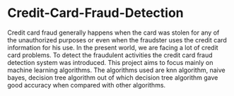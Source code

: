 # Credit-Card-Fraud-Detection
Credit card fraud generally happens when the card was stolen for any of the unauthorized purposes or even when the fraudster uses the credit card information for his use. In the present world, we are facing a lot of credit card problems. To detect the fraudulent activities the credit card fraud detection system was introduced. This project aims to focus mainly on machine learning algorithms. The algorithms used are knn algorithm, naive bayes, decision tree algorithm out of which decision tree algorithm gave good accuracy when compared with other algorithms.
